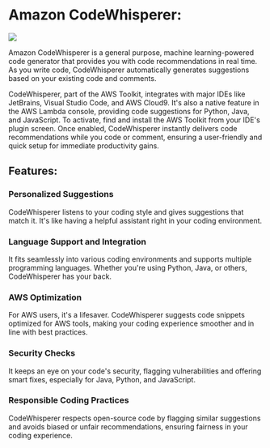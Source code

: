 # Amazon CodeWhisperer: 

<img src="https://github.com/sreedevi-langoju/12weekawsworkshopchallenge-/assets/135724041/87fb94ab-1f71-4eb6-981b-5618ac7e67d3">

Amazon CodeWhisperer is a general purpose, machine learning-powered code generator that provides you with code recommendations in real time. As you write code, CodeWhisperer automatically generates suggestions based on your existing code and comments.

CodeWhisperer, part of the AWS Toolkit, integrates with major IDEs like JetBrains, Visual Studio Code, and AWS Cloud9. It's also a native feature in the AWS Lambda console, providing code suggestions for Python, Java, and JavaScript. To activate, find and install the AWS Toolkit from your IDE's plugin screen. Once enabled, CodeWhisperer instantly delivers code recommendations while you code or comment, ensuring a user-friendly and quick setup for immediate productivity gains.

## Features:

### Personalized Suggestions
CodeWhisperer listens to your coding style and gives suggestions that match it. It's like having a helpful assistant right in your coding environment.

### Language Support and Integration
It fits seamlessly into various coding environments and supports multiple programming languages. Whether you're using Python, Java, or others, CodeWhisperer has your back.

### AWS Optimization
For AWS users, it's a lifesaver. CodeWhisperer suggests code snippets optimized for AWS tools, making your coding experience smoother and in line with best practices.

### Security Checks
It keeps an eye on your code's security, flagging vulnerabilities and offering smart fixes, especially for Java, Python, and JavaScript.

### Responsible Coding Practices
CodeWhisperer respects open-source code by flagging similar suggestions and avoids biased or unfair recommendations, ensuring fairness in your coding experience.
